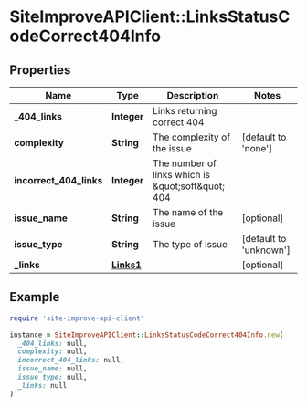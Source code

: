# SiteImproveAPIClient::LinksStatusCodeCorrect404Info

## Properties

| Name | Type | Description | Notes |
| ---- | ---- | ----------- | ----- |
| **_404_links** | **Integer** | Links returning correct 404 |  |
| **complexity** | **String** | The complexity of the issue | [default to &#39;none&#39;] |
| **incorrect_404_links** | **Integer** | The number of links which is \&quot;soft\&quot; 404 |  |
| **issue_name** | **String** | The name of the issue | [optional] |
| **issue_type** | **String** | The type of issue | [default to &#39;unknown&#39;] |
| **_links** | [**Links1**](Links1.md) |  | [optional] |

## Example

```ruby
require 'site-improve-api-client'

instance = SiteImproveAPIClient::LinksStatusCodeCorrect404Info.new(
  _404_links: null,
  complexity: null,
  incorrect_404_links: null,
  issue_name: null,
  issue_type: null,
  _links: null
)
```

